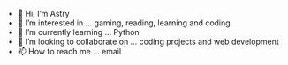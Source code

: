 - 👋 Hi, I’m Astry
- 👀 I’m interested in ... gaming, reading, learning and coding.
- 🌱 I’m currently learning ... Python
- 💞️ I’m looking to collaborate on ...  coding projects and web development
- 📫 How to reach me ... email

<!---
SpectreKitty/SpectreKitty is a ✨ special ✨ repository because its `README.md` (this file) appears on your GitHub profile.
You can click the Preview link to take a look at your changes.
--->
